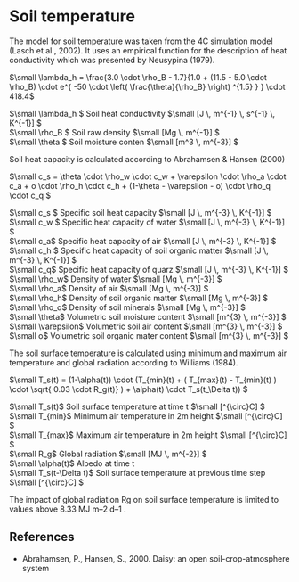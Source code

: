 # Soil temperature

The model for soil temperature was taken from the 4C simulation model (Lasch et al., 2002). It uses an empirical function for the description of heat conductivity which was presented by Neusypina (1979).

$`\small \lambda_h = \frac{3.0 \cdot \rho_B - 1.7}{1.0 + (11.5 - 5.0 \cdot \rho_B) \cdot e^{ -50 \cdot \left( \frac{\theta}{\rho_B} \right) ^{1.5} } } \cdot 418.4`$

$`\small \lambda_h `$	Soil heat conductivity	$`\small [J \, m^{-1} \, s^{-1} \, K^{-1}] `$<br>
$`\small \rho_B `$	Soil raw density	$`\small [Mg \, m^{-1}] `$<br>
$`\small \theta `$	Soil moisture conten	$`\small [m^3 \, m^{-3}] `$<br>

Soil heat capacity is calculated according to Abrahamsen & Hansen (2000)

$`\small c_s = \theta \cdot \rho_w \cdot c_w + \varepsilon \cdot \rho_a \cdot c_a + o \cdot \rho_h \cdot c_h + (1-\theta - \varepsilon - o) \cdot \rho_q \cdot c_q `$

$`\small c_s `$	Specific soil heat capacity	$`\small [J \, m^{-3} \, K^{-1}] `$<br>
$`\small c_w `$	Specific heat capacity of water	$`\small [J \, m^{-3} \, K^{-1}] `$<br>
$`\small c_a`$	Specific heat capacity of air	$`\small [J \, m^{-3} \, K^{-1}] `$<br>
$`\small c_h `$	Specific heat capacity of soil organic matter	$`\small [J \, m^{-3} \, K^{-1}] `$<br>
$`\small c_q`$	Specific heat capacity of quarz	$`\small [J \, m^{-3} \, K^{-1}] `$<br>
$`\small \rho_w`$	Density of water	$`\small [Mg \, m^{-3}] `$<br>
$`\small \rho_a`$	Density of air	$`\small [Mg \, m^{-3}] `$<br>
$`\small \rho_h`$	Density of soil organic matter	$`\small [Mg \, m^{-3}] `$<br>
$`\small \rho_q`$	Density of soil minerals	$`\small [Mg \, m^{-3}] `$<br>
$`\small \theta`$	Volumetric soil moisture content	$`\small [m^{3} \, m^{-3}] `$<br>
$`\small \varepsilon`$	Volumetric soil air content	$`\small [m^{3} \, m^{-3}] `$<br>
$`\small o`$	Volumetric soil organic mater content	$`\small [m^{3} \, m^{-3}] `$<br>

The soil surface temperature is calculated using minimum and maximum air temperature and global radiation according to Williams (1984).

$`\small T_s(t) = (1-\alpha(t)) \cdot (T_{min}(t) + ( T_{max}(t) - T_{min}(t) ) \cdot \sqrt{ 0.03 \cdot R_g(t)}  ) + \alpha(t) \cdot T_s(t_\Delta t))  `$

$`\small T_s(t)`$	Soil surface temperature at time t	$`\small [^{\circ}C] `$<br>
$`\small T_{min}`$	Minimum air temperature in 2m height	$`\small [^{\circ}C] `$<br>
$`\small T_{max}`$	Maximum air temperature in 2m height	$`\small [^{\circ}C] `$<br>
$`\small R_g`$	Global radiation	$`\small [MJ \, m^{-2}] `$<br>
$`\small \alpha(t)`$	Albedo at time t	 <br>
$`\small T_s(t-\Delta t)`$	Soil surface temperature at previous time step	$`\small [^{\circ}C] `$<br>

The impact of global radiation Rg on soil surface temperature is limited to values above 8.33  MJ m–2 d–1 .

## References

* Abrahamsen, P., Hansen, S., 2000. Daisy: an open soil-crop-atmosphere system
